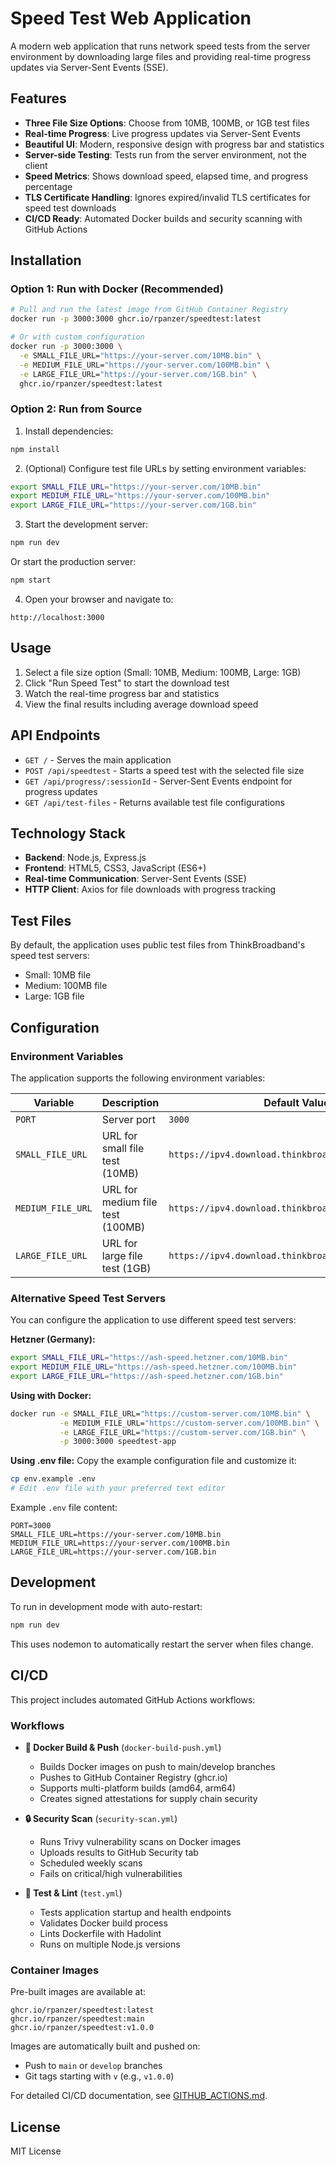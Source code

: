 # Speed Test Web Application

A modern web application that runs network speed tests from the server environment by downloading large files and providing real-time progress updates via Server-Sent Events (SSE).

## Features

- **Three File Size Options**: Choose from 10MB, 100MB, or 1GB test files
- **Real-time Progress**: Live progress updates via Server-Sent Events
- **Beautiful UI**: Modern, responsive design with progress bar and statistics
- **Server-side Testing**: Tests run from the server environment, not the client
- **Speed Metrics**: Shows download speed, elapsed time, and progress percentage
- **TLS Certificate Handling**: Ignores expired/invalid TLS certificates for speed test downloads
- **CI/CD Ready**: Automated Docker builds and security scanning with GitHub Actions

## Installation

### Option 1: Run with Docker (Recommended)

```bash
# Pull and run the latest image from GitHub Container Registry
docker run -p 3000:3000 ghcr.io/rpanzer/speedtest:latest

# Or with custom configuration
docker run -p 3000:3000 \
  -e SMALL_FILE_URL="https://your-server.com/10MB.bin" \
  -e MEDIUM_FILE_URL="https://your-server.com/100MB.bin" \
  -e LARGE_FILE_URL="https://your-server.com/1GB.bin" \
  ghcr.io/rpanzer/speedtest:latest
```

### Option 2: Run from Source

1. Install dependencies:
```bash
npm install
```

2. (Optional) Configure test file URLs by setting environment variables:
```bash
export SMALL_FILE_URL="https://your-server.com/10MB.bin"
export MEDIUM_FILE_URL="https://your-server.com/100MB.bin"
export LARGE_FILE_URL="https://your-server.com/1GB.bin"
```

3. Start the development server:
```bash
npm run dev
```

Or start the production server:
```bash
npm start
```

4. Open your browser and navigate to:
```
http://localhost:3000
```

## Usage

1. Select a file size option (Small: 10MB, Medium: 100MB, Large: 1GB)
2. Click "Run Speed Test" to start the download test
3. Watch the real-time progress bar and statistics
4. View the final results including average download speed

## API Endpoints

- `GET /` - Serves the main application
- `POST /api/speedtest` - Starts a speed test with the selected file size
- `GET /api/progress/:sessionId` - Server-Sent Events endpoint for progress updates
- `GET /api/test-files` - Returns available test file configurations

## Technology Stack

- **Backend**: Node.js, Express.js
- **Frontend**: HTML5, CSS3, JavaScript (ES6+)
- **Real-time Communication**: Server-Sent Events (SSE)
- **HTTP Client**: Axios for file downloads with progress tracking

## Test Files

By default, the application uses public test files from ThinkBroadband's speed test servers:
- Small: 10MB file
- Medium: 100MB file  
- Large: 1GB file

## Configuration

### Environment Variables

The application supports the following environment variables:

| Variable | Description | Default Value |
|----------|-------------|---------------|
| `PORT` | Server port | `3000` |
| `SMALL_FILE_URL` | URL for small file test (10MB) | `https://ipv4.download.thinkbroadband.com/10MB.zip` |
| `MEDIUM_FILE_URL` | URL for medium file test (100MB) | `https://ipv4.download.thinkbroadband.com/100MB.zip` |
| `LARGE_FILE_URL` | URL for large file test (1GB) | `https://ipv4.download.thinkbroadband.com/1GB.zip` |

### Alternative Speed Test Servers

You can configure the application to use different speed test servers:

**Hetzner (Germany):**
```bash
export SMALL_FILE_URL="https://ash-speed.hetzner.com/10MB.bin"
export MEDIUM_FILE_URL="https://ash-speed.hetzner.com/100MB.bin"
export LARGE_FILE_URL="https://ash-speed.hetzner.com/1GB.bin"
```

**Using with Docker:**
```bash
docker run -e SMALL_FILE_URL="https://custom-server.com/10MB.bin" \
           -e MEDIUM_FILE_URL="https://custom-server.com/100MB.bin" \
           -e LARGE_FILE_URL="https://custom-server.com/1GB.bin" \
           -p 3000:3000 speedtest-app
```

**Using .env file:**
Copy the example configuration file and customize it:
```bash
cp env.example .env
# Edit .env file with your preferred text editor
```

Example `.env` file content:
```env
PORT=3000
SMALL_FILE_URL=https://your-server.com/10MB.bin
MEDIUM_FILE_URL=https://your-server.com/100MB.bin
LARGE_FILE_URL=https://your-server.com/1GB.bin
```

## Development

To run in development mode with auto-restart:
```bash
npm run dev
```

This uses nodemon to automatically restart the server when files change.

## CI/CD

This project includes automated GitHub Actions workflows:

### Workflows

- **🐳 Docker Build & Push** (`docker-build-push.yml`)
  - Builds Docker images on push to main/develop branches
  - Pushes to GitHub Container Registry (ghcr.io)
  - Supports multi-platform builds (amd64, arm64)
  - Creates signed attestations for supply chain security

- **🔒 Security Scan** (`security-scan.yml`)
  - Runs Trivy vulnerability scans on Docker images
  - Uploads results to GitHub Security tab
  - Scheduled weekly scans
  - Fails on critical/high vulnerabilities

- **🧪 Test & Lint** (`test.yml`)
  - Tests application startup and health endpoints
  - Validates Docker build process
  - Lints Dockerfile with Hadolint
  - Runs on multiple Node.js versions

### Container Images

Pre-built images are available at:
```
ghcr.io/rpanzer/speedtest:latest
ghcr.io/rpanzer/speedtest:main
ghcr.io/rpanzer/speedtest:v1.0.0
```

Images are automatically built and pushed on:
- Push to `main` or `develop` branches
- Git tags starting with `v` (e.g., `v1.0.0`)

For detailed CI/CD documentation, see [GITHUB_ACTIONS.md](GITHUB_ACTIONS.md).

## License

MIT License
